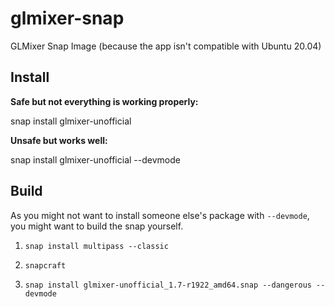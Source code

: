 # glmixer-snap
GLMixer Snap Image (because the app isn't compatible with Ubuntu 20.04)

## Install

**Safe but not everything is working properly:**

  snap install glmixer-unofficial

**Unsafe but works well:**

  snap install glmixer-unofficial --devmode

## Build

As you might not want to install someone else's package with `--devmode`, you might want to build the snap yourself.

1. `snap install multipass --classic`

2. `snapcraft`

3. `snap install glmixer-unofficial_1.7-r1922_amd64.snap --dangerous --devmode`
